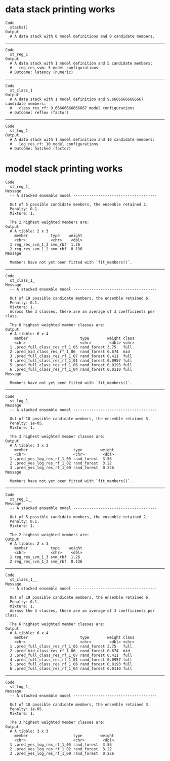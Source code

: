# data stack printing works

    Code
      stacks()
    Output
      # A data stack with 0 model definitions and 0 candidate members.

---

    Code
      st_reg_1
    Output
      # A data stack with 1 model definition and 5 candidate members:
      #   reg_res_svm: 5 model configurations
      # Outcome: latency (numeric)

---

    Code
      st_class_1
    Output
      # A data stack with 1 model definition and 9.66666666666667 candidate members:
      #   class_res_rf: 9.66666666666667 model configurations
      # Outcome: reflex (factor)

---

    Code
      st_log_1
    Output
      # A data stack with 1 model definition and 10 candidate members:
      #   log_res_rf: 10 model configurations
      # Outcome: hatched (factor)

# model stack printing works

    Code
      st_reg_1_
    Message
      -- A stacked ensemble model -------------------------------------
      
      Out of 5 possible candidate members, the ensemble retained 2.
      Penalty: 0.1.
      Mixture: 1.
      
      The 2 highest weighted members are:
    Output
      # A tibble: 2 x 3
        member          type    weight
        <chr>           <chr>    <dbl>
      1 reg_res_svm_1_3 svm_rbf  1.26 
      2 reg_res_svm_1_2 svm_rbf  0.136
    Message
      
      Members have not yet been fitted with `fit_members()`.

---

    Code
      st_class_1_
    Message
      -- A stacked ensemble model -------------------------------------
      
      Out of 19 possible candidate members, the ensemble retained 6.
      Penalty: 0.1.
      Mixture: 1.
      Across the 3 classes, there are an average of 3 coefficients per class.
      
      The 6 highest weighted member classes are:
    Output
      # A tibble: 6 x 4
        member                       type        weight class
        <chr>                        <chr>        <dbl> <chr>
      1 .pred_full_class_res_rf_1_05 rand_forest 3.75   full 
      2 .pred_mid_class_res_rf_1_06  rand_forest 0.674  mid  
      3 .pred_full_class_res_rf_1_07 rand_forest 0.411  full 
      4 .pred_full_class_res_rf_1_01 rand_forest 0.0957 full 
      5 .pred_full_class_res_rf_1_06 rand_forest 0.0193 full 
      6 .pred_full_class_res_rf_1_04 rand_forest 0.0110 full 
    Message
      
      Members have not yet been fitted with `fit_members()`.

---

    Code
      st_log_1_
    Message
      -- A stacked ensemble model -------------------------------------
      
      Out of 10 possible candidate members, the ensemble retained 3.
      Penalty: 1e-05.
      Mixture: 1.
      
      The 3 highest weighted member classes are:
    Output
      # A tibble: 3 x 3
        member                    type        weight
        <chr>                     <chr>        <dbl>
      1 .pred_yes_log_res_rf_1_05 rand_forest  3.56 
      2 .pred_yes_log_res_rf_1_02 rand_forest  3.22 
      3 .pred_yes_log_res_rf_1_09 rand_forest  0.226
    Message
      
      Members have not yet been fitted with `fit_members()`.

---

    Code
      st_reg_1__
    Message
      -- A stacked ensemble model -------------------------------------
      
      Out of 5 possible candidate members, the ensemble retained 2.
      Penalty: 0.1.
      Mixture: 1.
      
      The 2 highest weighted members are:
    Output
      # A tibble: 2 x 3
        member          type    weight
        <chr>           <chr>    <dbl>
      1 reg_res_svm_1_3 svm_rbf  1.26 
      2 reg_res_svm_1_2 svm_rbf  0.136

---

    Code
      st_class_1__
    Message
      -- A stacked ensemble model -------------------------------------
      
      Out of 19 possible candidate members, the ensemble retained 6.
      Penalty: 0.1.
      Mixture: 1.
      Across the 3 classes, there are an average of 3 coefficients per class.
      
      The 6 highest weighted member classes are:
    Output
      # A tibble: 6 x 4
        member                       type        weight class
        <chr>                        <chr>        <dbl> <chr>
      1 .pred_full_class_res_rf_1_05 rand_forest 3.75   full 
      2 .pred_mid_class_res_rf_1_06  rand_forest 0.674  mid  
      3 .pred_full_class_res_rf_1_07 rand_forest 0.411  full 
      4 .pred_full_class_res_rf_1_01 rand_forest 0.0957 full 
      5 .pred_full_class_res_rf_1_06 rand_forest 0.0193 full 
      6 .pred_full_class_res_rf_1_04 rand_forest 0.0110 full 

---

    Code
      st_log_1__
    Message
      -- A stacked ensemble model -------------------------------------
      
      Out of 10 possible candidate members, the ensemble retained 3.
      Penalty: 1e-05.
      Mixture: 1.
      
      The 3 highest weighted member classes are:
    Output
      # A tibble: 3 x 3
        member                    type        weight
        <chr>                     <chr>        <dbl>
      1 .pred_yes_log_res_rf_1_05 rand_forest  3.56 
      2 .pred_yes_log_res_rf_1_02 rand_forest  3.22 
      3 .pred_yes_log_res_rf_1_09 rand_forest  0.226

